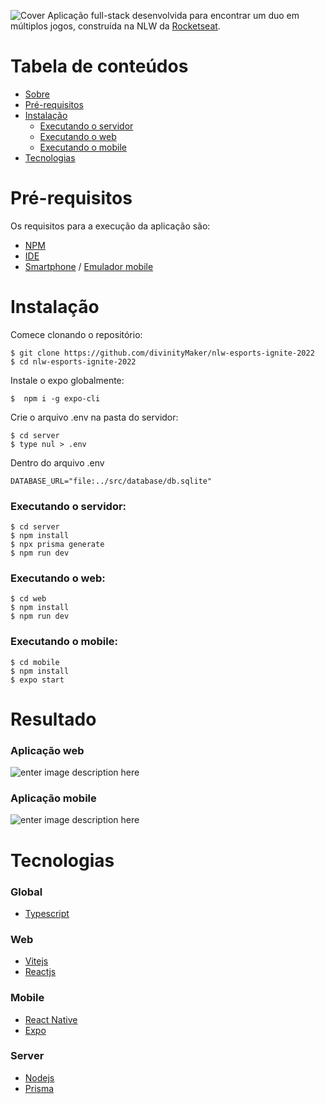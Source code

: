 ![Cover](https://i.imgur.com/YoW0tUL.png)
Aplicação full-stack desenvolvida para encontrar um duo em múltiplos jogos, construída na NLW da [Rocketseat](https://www.rocketseat.com.br).

# Tabela de conteúdos

<!--ts-->
 * [Sobre](#Sobre) 
 * [Pré-requisitos](#pre-requisitos) 
* [Instalação](#instalacao) 
	 * [Executando o servidor](#servidor) 
	 * [Executando o web](#web) 
	 * [Executando o mobile](#mobile) 
 * [Tecnologias](#tecnologias) 
<!--te-->
# Pré-requisitos
Os requisitos para a execução da aplicação são:
 * [NPM](https://nodejs.org/en/)
 * [IDE](https://code.visualstudio.com)
 * [Smartphone](https://play.google.com/store/apps/details?id=host.exp.exponent&hl=en&gl=US) / [Emulador mobile](https://developer.android.com/)

# Instalação
Comece clonando o repositório: 

    
	$ git clone https://github.com/divinityMaker/nlw-esports-ignite-2022
	$ cd nlw-esports-ignite-2022
Instale o expo globalmente:

    $  npm i -g expo-cli
Crie o arquivo .env na pasta do servidor:

    $ cd server
    $ type nul > .env

Dentro do arquivo .env

    DATABASE_URL="file:../src/database/db.sqlite"

### Executando o servidor:

	$ cd server
    $ npm install
    $ npx prisma generate
    $ npm run dev

### Executando o web:

    $ cd web
    $ npm install
    $ npm run dev

### Executando o mobile:

    $ cd mobile
    $ npm install
    $ expo start

# Resultado
### Aplicação web
![enter image description here](https://i.imgur.com/fm5WLzT.png)
### Aplicação mobile
![enter image description here](https://i.imgur.com/ekYCJeW.jpg)
# Tecnologias 
### Global
 - [Typescript](https://www.typescriptlang.org) 
 
### Web
 -  [Vitejs](https://vitejs.dev) 
 - [Reactjs](https://reactjs.org) 

### Mobile
 - [React Native](https://reactnative.dev)
 - [Expo](https://expo.dev) 
 
### Server
- [Nodejs](https://nodejs.org/en/) 
 - [Prisma](https://www.prisma.io)

